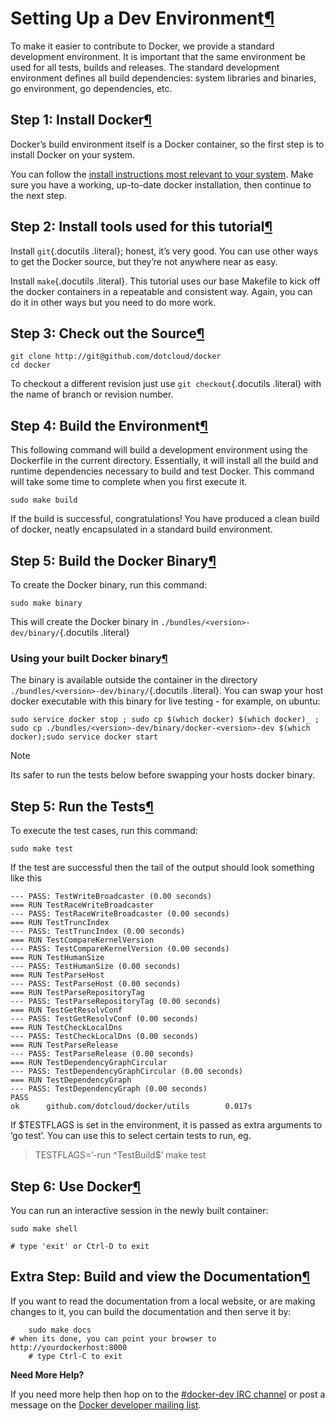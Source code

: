 Setting Up a Dev Environment[¶](#setting-up-a-dev-environment "Permalink to this headline")
===========================================================================================

To make it easier to contribute to Docker, we provide a standard
development environment. It is important that the same environment be
used for all tests, builds and releases. The standard development
environment defines all build dependencies: system libraries and
binaries, go environment, go dependencies, etc.

Step 1: Install Docker[¶](#step-1-install-docker "Permalink to this headline")
------------------------------------------------------------------------------

Docker’s build environment itself is a Docker container, so the first
step is to install Docker on your system.

You can follow the [install instructions most relevant to your
system](https://docs.docker.io/en/latest/installation/). Make sure you
have a working, up-to-date docker installation, then continue to the
next step.

Step 2: Install tools used for this tutorial[¶](#step-2-install-tools-used-for-this-tutorial "Permalink to this headline")
--------------------------------------------------------------------------------------------------------------------------

Install `git`{.docutils .literal}; honest, it’s very good. You can use
other ways to get the Docker source, but they’re not anywhere near as
easy.

Install `make`{.docutils .literal}. This tutorial uses our base Makefile
to kick off the docker containers in a repeatable and consistent way.
Again, you can do it in other ways but you need to do more work.

Step 3: Check out the Source[¶](#step-3-check-out-the-source "Permalink to this headline")
------------------------------------------------------------------------------------------

    git clone http://git@github.com/dotcloud/docker
    cd docker

To checkout a different revision just use `git checkout`{.docutils
.literal} with the name of branch or revision number.

Step 4: Build the Environment[¶](#step-4-build-the-environment "Permalink to this headline")
--------------------------------------------------------------------------------------------

This following command will build a development environment using the
Dockerfile in the current directory. Essentially, it will install all
the build and runtime dependencies necessary to build and test Docker.
This command will take some time to complete when you first execute it.

    sudo make build

If the build is successful, congratulations! You have produced a clean
build of docker, neatly encapsulated in a standard build environment.

Step 5: Build the Docker Binary[¶](#step-5-build-the-docker-binary "Permalink to this headline")
------------------------------------------------------------------------------------------------

To create the Docker binary, run this command:

    sudo make binary

This will create the Docker binary in
`./bundles/<version>-dev/binary/`{.docutils .literal}

### Using your built Docker binary[¶](#using-your-built-docker-binary "Permalink to this headline")

The binary is available outside the container in the directory
`./bundles/<version>-dev/binary/`{.docutils .literal}. You can swap your
host docker executable with this binary for live testing - for example,
on ubuntu:

    sudo service docker stop ; sudo cp $(which docker) $(which docker)_ ; sudo cp ./bundles/<version>-dev/binary/docker-<version>-dev $(which docker);sudo service docker start

Note

Its safer to run the tests below before swapping your hosts docker
binary.

Step 5: Run the Tests[¶](#step-5-run-the-tests "Permalink to this headline")
----------------------------------------------------------------------------

To execute the test cases, run this command:

    sudo make test

If the test are successful then the tail of the output should look
something like this

    --- PASS: TestWriteBroadcaster (0.00 seconds)
    === RUN TestRaceWriteBroadcaster
    --- PASS: TestRaceWriteBroadcaster (0.00 seconds)
    === RUN TestTruncIndex
    --- PASS: TestTruncIndex (0.00 seconds)
    === RUN TestCompareKernelVersion
    --- PASS: TestCompareKernelVersion (0.00 seconds)
    === RUN TestHumanSize
    --- PASS: TestHumanSize (0.00 seconds)
    === RUN TestParseHost
    --- PASS: TestParseHost (0.00 seconds)
    === RUN TestParseRepositoryTag
    --- PASS: TestParseRepositoryTag (0.00 seconds)
    === RUN TestGetResolvConf
    --- PASS: TestGetResolvConf (0.00 seconds)
    === RUN TestCheckLocalDns
    --- PASS: TestCheckLocalDns (0.00 seconds)
    === RUN TestParseRelease
    --- PASS: TestParseRelease (0.00 seconds)
    === RUN TestDependencyGraphCircular
    --- PASS: TestDependencyGraphCircular (0.00 seconds)
    === RUN TestDependencyGraph
    --- PASS: TestDependencyGraph (0.00 seconds)
    PASS
    ok      github.com/dotcloud/docker/utils        0.017s

If \$TESTFLAGS is set in the environment, it is passed as extra
arguments to ‘go test’. You can use this to select certain tests to run,
eg.

> TESTFLAGS=’-run \^TestBuild\$’ make test

Step 6: Use Docker[¶](#step-6-use-docker "Permalink to this headline")
----------------------------------------------------------------------

You can run an interactive session in the newly built container:

    sudo make shell

    # type 'exit' or Ctrl-D to exit

Extra Step: Build and view the Documentation[¶](#extra-step-build-and-view-the-documentation "Permalink to this headline")
--------------------------------------------------------------------------------------------------------------------------

If you want to read the documentation from a local website, or are
making changes to it, you can build the documentation and then serve it
by:

        sudo make docs
    # when its done, you can point your browser to http://yourdockerhost:8000
        # type Ctrl-C to exit

**Need More Help?**

If you need more help then hop on to the [\#docker-dev IRC
channel](irc://chat.freenode.net#docker-dev) or post a message on the
[Docker developer mailing
list](https://groups.google.com/d/forum/docker-dev).
